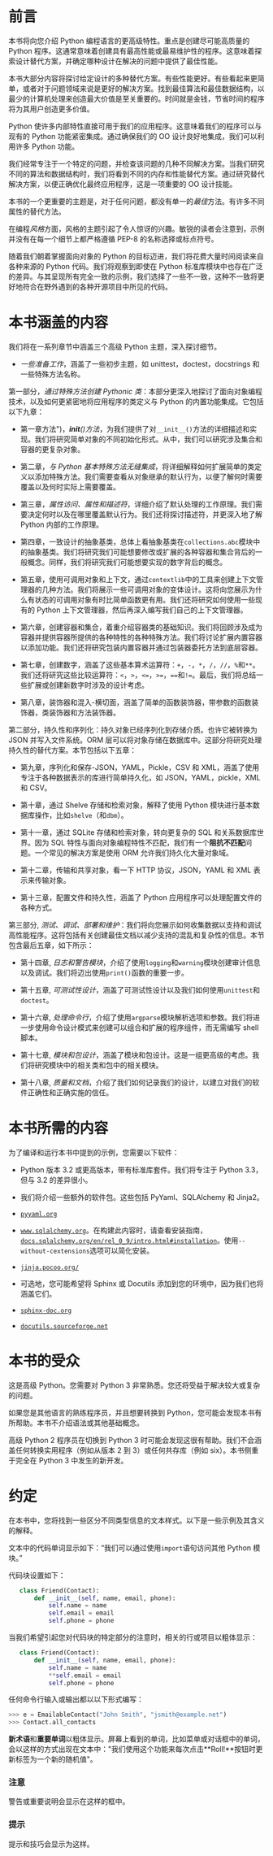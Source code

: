 # 前言

本书将向您介绍 Python 编程语言的更高级特性。重点是创建尽可能高质量的 Python 程序。这通常意味着创建具有最高性能或最易维护性的程序。这意味着探索设计替代方案，并确定哪种设计在解决的问题中提供了最佳性能。

本书大部分内容将探讨给定设计的多种替代方案。有些性能更好。有些看起来更简单，或者对于问题领域来说是更好的解决方案。找到最佳算法和最佳数据结构，以最少的计算机处理来创造最大价值是至关重要的。时间就是金钱，节省时间的程序将为其用户创造更多价值。

Python 使许多内部特性直接可用于我们的应用程序。这意味着我们的程序可以与现有的 Python 功能紧密集成。通过确保我们的 OO 设计良好地集成，我们可以利用许多 Python 功能。

我们经常专注于一个特定的问题，并检查该问题的几种不同解决方案。当我们研究不同的算法和数据结构时，我们将看到不同的内存和性能替代方案。通过研究替代解决方案，以便正确优化最终应用程序，这是一项重要的 OO 设计技能。

本书的一个更重要的主题是，对于任何问题，都没有单一的*最佳*方法。有许多不同属性的替代方法。

在编程*风格*方面，风格的主题引起了令人惊讶的兴趣。敏锐的读者会注意到，示例并没有在每一个细节上都严格遵循 PEP-8 的名称选择或标点符号。

随着我们朝着掌握面向对象的 Python 的目标迈进，我们将花费大量时间阅读来自各种来源的 Python 代码。我们将观察到即使在 Python 标准库模块中也存在广泛的差异。与其呈现所有完全一致的示例，我们选择了一些不一致，这种不一致将更好地符合在野外遇到的各种开源项目中所见的代码。

# 本书涵盖的内容

我们将在一系列章节中涵盖三个高级 Python 主题，深入探讨细节。

+   *一些准备工作*，涵盖了一些初步主题，如 unittest，doctest，docstrings 和一些特殊方法名称。

第一部分，*通过特殊方法创建 Pythonic 类*：本部分更深入地探讨了面向对象编程技术，以及如何更紧密地将应用程序的类定义与 Python 的内置功能集成。它包括以下九章：

+   第一章方法")，*__init__()方法*，为我们提供了对`__init__()`方法的详细描述和实现。我们将研究简单对象的不同初始化形式。从中，我们可以研究涉及集合和容器的更复杂对象。

+   第二章，*与 Python 基本特殊方法无缝集成*，将详细解释如何扩展简单的类定义以添加特殊方法。我们需要查看从对象继承的默认行为，以便了解何时需要覆盖以及何时实际上需要覆盖。

+   第三章，*属性访问、属性和描述符*，详细介绍了默认处理的工作原理。我们需要决定何时以及在哪里覆盖默认行为。我们还将探讨描述符，并更深入地了解 Python 内部的工作原理。

+   第四章，一致设计的抽象基类，总体上看抽象基类在`collections.abc`模块中的抽象基类。我们将研究我们可能想要修改或扩展的各种容器和集合背后的一般概念。同样，我们将研究我们可能想要实现的数字背后的概念。

+   第五章，使用可调用对象和上下文，通过`contextlib`中的工具来创建上下文管理器的几种方法。我们将展示一些可调用对象的变体设计。这将向您展示为什么有状态的可调用对象有时比简单函数更有用。我们还将研究如何使用一些现有的 Python 上下文管理器，然后再深入编写我们自己的上下文管理器。

+   第六章，创建容器和集合，着重介绍容器类的基础知识。我们将回顾涉及成为容器并提供容器所提供的各种特性的各种特殊方法。我们将讨论扩展内置容器以添加功能。我们还将研究包装内置容器并通过包装器委托方法到底层容器。

+   第七章，创建数字，涵盖了这些基本算术运算符：`+`，`-`，`*`，`/`，`//`，`%`和`**`。我们还将研究这些比较运算符：`<`，`>`，`<=`，`>=`，`==`和`!=`。最后，我们将总结一些扩展或创建新数字时涉及的设计考虑。

+   第八章，装饰器和混入-横切面，涵盖了简单的函数装饰器，带参数的函数装饰器，类装饰器和方法装饰器。

第二部分，持久性和序列化：持久对象已经序列化到存储介质。也许它被转换为 JSON 并写入文件系统。ORM 层可以将对象存储在数据库中。这部分将研究处理持久性的替代方案。本节包括以下五章：

+   第九章，序列化和保存-JSON，YAML，Pickle，CSV 和 XML，涵盖了使用专注于各种数据表示的库进行简单持久化，如 JSON，YAML，pickle，XML 和 CSV。

+   第十章，通过 Shelve 存储和检索对象，解释了使用 Python 模块进行基本数据库操作，比如`shelve`（和`dbm`）。

+   第十一章，通过 SQLite 存储和检索对象，转向更复杂的 SQL 和关系数据库世界。因为 SQL 特性与面向对象编程特性不匹配，我们有一个**阻抗不匹配**问题。一个常见的解决方案是使用 ORM 允许我们持久化大量对象域。

+   第十二章，传输和共享对象，看一下 HTTP 协议，JSON，YAML 和 XML 表示来传输对象。

+   第十三章，配置文件和持久性，涵盖了 Python 应用程序可以处理配置文件的各种方式。

第三部分, *测试、调试、部署和维护*：我们将向您展示如何收集数据以支持和调试高性能程序。这将包括有关创建最佳文档以减少支持的混乱和复杂性的信息。本节包含最后五章，如下所示：

+   第十四章, *日志和警告模块*，介绍了使用`logging`和`warning`模块创建审计信息以及调试。我们将迈出使用`print()`函数的重要一步。

+   第十五章, *可测试性设计*，涵盖了可测试性设计以及我们如何使用`unittest`和`doctest`。

+   第十六章, *处理命令行*，介绍了使用`argparse`模块解析选项和参数。我们将进一步使用命令设计模式来创建可以组合和扩展的程序组件，而无需编写 shell 脚本。

+   第十七章, *模块和包设计*，涵盖了模块和包设计。这是一组更高级的考虑。我们将研究模块中的相关类和包中的相关模块。

+   第十八章, *质量和文档*，介绍了我们如何记录我们的设计，以建立对我们的软件正确性和正确实施的信任。

# 本书所需的内容

为了编译和运行本书中提到的示例，您需要以下软件：

+   Python 版本 3.2 或更高版本，带有标准库套件。我们将专注于 Python 3.3，但与 3.2 的差异很小。

+   我们将介绍一些额外的软件包。这些包括 PyYaml、SQLAlchemy 和 Jinja2。

+   [`pyyaml.org`](http://pyyaml.org)

+   [`www.sqlalchemy.org`](http://www.sqlalchemy.org)。在构建此内容时，请查看安装指南，[`docs.sqlalchemy.org/en/rel_0_9/intro.html#installation`](http://docs.sqlalchemy.org/en/rel_0_9/intro.html#installation)。使用`--without-cextensions`选项可以简化安装。

+   [`jinja.pocoo.org/`](http://jinja.pocoo.org/)

+   可选地，您可能希望将 Sphinx 或 Docutils 添加到您的环境中，因为我们也将涵盖它们。

+   [`sphinx-doc.org`](http://sphinx-doc.org)

+   [`docutils.sourceforge.net`](http://docutils.sourceforge.net)

# 本书的受众

这是高级 Python。您需要对 Python 3 非常熟悉。您还将受益于解决较大或复杂的问题。

如果您是其他语言的熟练程序员，并且想要转换到 Python，您可能会发现本书有所帮助。本书不介绍语法或其他基础概念。

高级 Python 2 程序员在切换到 Python 3 时可能会发现这很有帮助。我们不会涵盖任何转换实用程序（例如从版本 2 到 3）或任何共存库（例如 six）。本书侧重于完全在 Python 3 中发生的新开发。

# 约定

在本书中，您将找到一些区分不同类型信息的文本样式。以下是一些示例及其含义的解释。

文本中的代码单词显示如下：“我们可以通过使用`import`语句访问其他 Python 模块。”

代码块设置如下：

```py
   class Friend(Contact):
       def __init__(self, name, email, phone):
           self.name = name
           self.email = email
           self.phone = phone
```

当我们希望引起您对代码块的特定部分的注意时，相关的行或项目以粗体显示：

```py
   class Friend(Contact):
       def __init__(self, name, email, phone):
           self.name = name
           **self.email = email
           self.phone = phone
```

任何命令行输入或输出都以以下形式编写：

```py
>>> e = EmailableContact("John Smith", "jsmith@example.net")
>>> Contact.all_contacts

```

**新术语**和**重要单词**以粗体显示。屏幕上看到的单词，比如菜单或对话框中的单词，会以这样的方式出现在文本中："我们使用这个功能来每次点击**Roll!**按钮时更新标签为一个新的随机值"。

### 注意

警告或重要说明会显示在这样的框中。

### 提示

提示和技巧会显示为这样。
